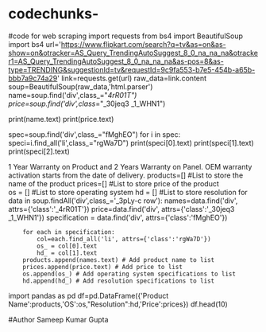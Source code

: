 # codechunks-
#code for web scraping 
import requests
from bs4 import BeautifulSoup
import bs4
url='https://www.flipkart.com/search?q=tv&as=on&as-show=on&otracker=AS_Query_TrendingAutoSuggest_8_0_na_na_na&otracker1=AS_Query_TrendingAutoSuggest_8_0_na_na_na&as-pos=8&as-type=TRENDING&suggestionId=tv&requestId=9c9fa553-b7e5-454b-a65b-bbb7a9c74a29'
link=requests.get(url)
raw_data=link.content
soup=BeautifulSoup(raw_data,'html.parser')
name=soup.find('div',class_="_4rR01T")
price=soup.find('div',class_="_30jeq3 _1_WHN1")

print(name.text)
print(price.text)

spec=soup.find('div',class_="fMghEO")
for i in spec:
    speci=i.find_all('li',class_="rgWa7D")
    print(speci[0].text)
    print(speci[1].text)
    print(speci[2].text)
    

1 Year Warranty on Product and 2 Years Warranty on Panel. OEM warranty activation starts from the date of delivery.
products=[]              #List to store the name of the product
prices=[]                #List to store price of the product         
os = []                  #List to store operating system
hd = []                  #List to store resolution
for data in soup.findAll('div',class_='_3pLy-c row'):
        names=data.find('div', attrs={'class':'_4rR01T'})
        price=data.find('div', attrs={'class':'_30jeq3 _1_WHN1'})
        specification = data.find('div', attrs={'class':'fMghEO'})
        
        for each in specification:
            col=each.find_all('li', attrs={'class':'rgWa7D'})
            os_ = col[0].text
            hd_ = col[1].text
        products.append(names.text) # Add product name to list
        prices.append(price.text) # Add price to list
        os.append(os_) # Add operating system specifications to list
        hd.append(hd_) # Add resolution specifications to list
  
import pandas as pd
df=pd.DataFrame({'Product Name':products,'OS':os,"Resolution":hd,'Price':prices})
df.head(10)

#Author Sameep Kumar Gupta  
